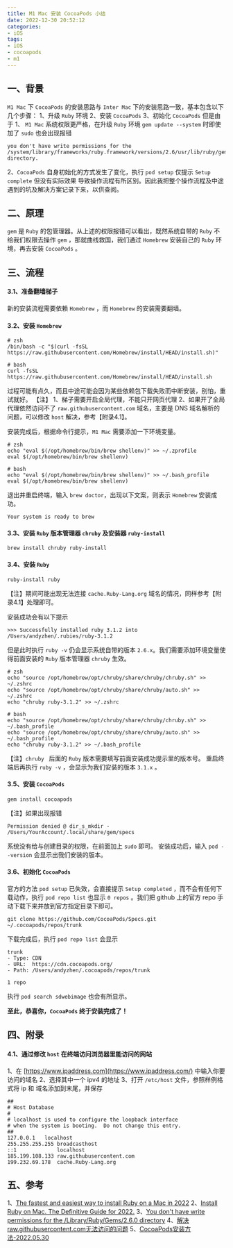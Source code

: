 ```yaml
---
title: M1 Mac 安装 CocoaPods 小结
date: 2022-12-30 20:52:12
categories:
- iOS
tags:
- iOS
- cocoapods
- m1
---
```


## 一、背景
`M1 Mac` 下 `CocoaPods` 的安装思路与 `Inter Mac` 下的安装思路一致，基本包含以下几个步骤：
1、升级 `Ruby` 环境
2、安装 `CocoaPods`
3、初始化 `CocoaPods`
但是由于
1、 `M1 Mac` 系统权限更严格，在升级 `Ruby` 环境 `gem update --system` 时即使加了 `sudo` 也会出现报错
```
you don't have write permissions for the /system/library/frameworks/ruby.framework/versions/2.6/usr/lib/ruby/gems/2.6.0 directory.
```
2、`CocoaPods` 自身初始化的方式发生了变化，执行 `pod setup` 仅提示 `Setup complete` 但没有实际效果
导致操作流程有所区别。因此我把整个操作流程及中途遇到的坑及解决方案记录下来，以供查阅。

## 二、原理
`gem` 是 `Ruby` 的包管理器。从上述的权限报错可以看出，既然系统自带的 `Ruby` 不给我们权限去操作 `gem` ，那就曲线救国，我们通过 `Homebrew` 安装自己的 `Ruby` 环境，再去安装 `CocoaPods` 。

## 三、流程
#### 3.1、准备翻墙梯子
新的安装流程需要依赖 `Homebrew` ，而 `Homebrew` 的安装需要翻墙。

#### 3.2、安装 `Homebrew` 
```
# zsh
/bin/bash -c "$(curl -fsSL https://raw.githubusercontent.com/Homebrew/install/HEAD/install.sh)"

# bash
curl -fsSL https://raw.githubusercontent.com/Homebrew/install/HEAD/install.sh
```
过程可能有点久，而且中途可能会因为某些依赖包下载失败而中断安装，别怕，重试就好。
【注】
1、梯子需要开启全局代理，不能只开网页代理
2、如果开了全局代理依然访问不了 `raw.githubusercontent.com` 域名，主要是 DNS  域名解析的问题，可以修改 `host` 解决，参考【附录4.1】。

安装完成后，根据命令行提示，`M1 Mac` 需要添加一下环境变量。
```
# zsh
echo "eval $(/opt/homebrew/bin/brew shellenv)" >> ~/.zprofile
eval $(/opt/homebrew/bin/brew shellenv)

# bash
echo "eval $(/opt/homebrew/bin/brew shellenv)" >> ~/.bash_profile
eval $(/opt/homebrew/bin/brew shellenv)
```

退出并重启终端，输入 `brew doctor`，出现以下文案，则表示 `Homebrew` 安装成功。
```
Your system is ready to brew
```

#### 3.3、安装 `Ruby` 版本管理器 `chruby` 及安装器 `ruby-install`
```
brew install chruby ruby-install
```

#### 3.4、安装 `Ruby`
```
ruby-install ruby
```
【注】期间可能出现无法连接 `cache.Ruby-Lang.org` 域名的情况，同样参考【附录4.1】处理即可。

安装成功会有以下提示
```
>>> Successfully installed ruby 3.1.2 into /Users/andyzhen/.rubies/ruby-3.1.2
```
但是此时执行 `ruby -v` 仍会显示系统自带的版本 `2.6.x`。我们需要添加环境变量使得前面安装的 `Ruby` 版本管理器 `chruby` 生效。
```
# zsh
echo "source /opt/homebrew/opt/chruby/share/chruby/chruby.sh" >> ~/.zshrc
echo "source /opt/homebrew/opt/chruby/share/chruby/auto.sh" >> ~/.zshrc
echo "chruby ruby-3.1.2" >> ~/.zshrc

# bash
echo "source /opt/homebrew/opt/chruby/share/chruby/chruby.sh" >> ~/.bash_profile
echo "source /opt/homebrew/opt/chruby/share/chruby/auto.sh" >> ~/.bash_profile
echo "chruby ruby-3.1.2" >> ~/.bash_profile
```
【注】`chruby ` 后面的 `Ruby` 版本需要填写前面安装成功提示里的版本号。
重启终端后再执行 `ruby -v` ，会显示为我们安装的版本 `3.1.x` 。

#### 3.5、安装 `CocoaPods` 
```
gem install cocoapods
```
【注】如果出现报错
```
Permission denied @ dir_s_mkdir - /Users/YourAccount/.local/share/gem/specs
```
系统没有给与创建目录的权限，在前面加上 `sudo` 即可。
安装成功后，输入 `pod --version` 会显示出我们安装的版本。

#### 3.6、初始化 `CocoaPods`
官方的方法 `pod setup` 已失效，会直接提示 `Setup completed` ，而不会有任何下载动作，执行 `pod repo list` 也显示 `0 repos` 。我们把 github 上的官方 repo 手动下载下来并放到官方指定目录下即可。
```
git clone https://github.com/CocoaPods/Specs.git ~/.cocoapods/repos/trunk
```
下载完成后，执行 `pod repo list` 会显示
```
trunk
- Type: CDN
- URL:  https://cdn.cocoapods.org/
- Path: /Users/andyzhen/.cocoapods/repos/trunk

1 repo
```
执行 `pod search sdwebimage` 也会有所显示。

**至此，恭喜你，`CocoaPods` 终于安装完成了！**


## 四、附录
#### 4.1、通过修改 `host` 在终端访问浏览器里能访问的网站
1、在 [https://www.ipaddress.com](https://www.ipaddress.com/) 中输入你要访问的域名
2、选择其中一个 ipv4 的地址
3、打开 `/etc/host` 文件，参照样例格式将 ip 和 域名添加到末尾，并保存
```
##
# Host Database
#
# localhost is used to configure the loopback interface
# when the system is booting.  Do not change this entry.
##
127.0.0.1	localhost
255.255.255.255	broadcasthost
::1             localhost
185.199.108.133 raw.githubusercontent.com
199.232.69.178  cache.Ruby-Lang.org
```

## 五、参考
1、[The fastest and easiest way to install Ruby on a Mac in 2022](https://www.moncefbelyamani.com/how-to-install-xcode-homebrew-git-rvm-ruby-on-mac/#start-here-if-you-choose-the-long-and-manual-route)
2、[Install Ruby on Mac. The Definitive Guide for 2022.](https://www.moncefbelyamani.com/the-definitive-guide-to-installing-ruby-gems-on-a-mac/#install-ruby-with-a-version-manager-best-option)
3、[You don't have write permissions for the /Library/Ruby/Gems/2.6.0 directory](https://www.moncefbelyamani.com/you-don-t-have-write-permissions-for-the-library-ruby-gems-2-6-0-directory/)
4、[解决raw.githubusercontent.com无法访问的问题](https://blog.csdn.net/weixin_44293949/article/details/121863559)
5、[CocoaPods安装方法-2022.05.30](https://www.jianshu.com/p/f43b5964f582)